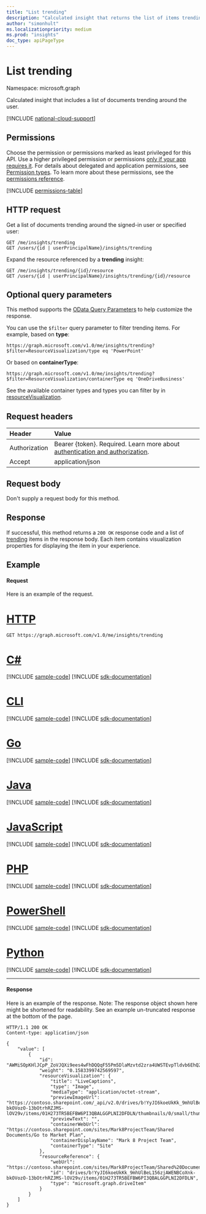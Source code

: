 ```yaml
---
title: "List trending"
description: "Calculated insight that returns the list of items trending around the user."
author: "simonhult"
ms.localizationpriority: medium
ms.prod: "insights"
doc_type: apiPageType
---
```


# List trending

Namespace: microsoft.graph

Calculated insight that includes a list of documents trending around the user.

[!INCLUDE [national-cloud-support](../../includes/global-only.md)]

## Permissions
Choose the permission or permissions marked as least privileged for this API. Use a higher privileged permission or permissions [only if your app requires it](/graph/permissions-overview#best-practices-for-using-microsoft-graph-permissions). For details about delegated and application permissions, see [Permission types](/graph/permissions-overview#permission-types). To learn more about these permissions, see the [permissions reference](/graph/permissions-reference).


<!-- { "blockType": "permissions", "name": "insights_list_trending" } -->
[!INCLUDE [permissions-table](../includes/permissions/insights-list-trending-permissions.md)]

## HTTP request
Get a list of documents trending around the signed-in user or specified user:
<!-- { "blockType": "ignored" } -->
```http
GET /me/insights/trending
GET /users/{id | userPrincipalName}/insights/trending
```

Expand the resource referenced by a **trending** insight:
<!-- { "blockType": "ignored" } -->
```http
GET /me/insights/trending/{id}/resource
GET /users/{id | userPrincipalName}/insights/trending/{id}/resource
```

## Optional query parameters
This method supports the [OData Query Parameters](/graph/query-parameters) to help customize the response.

You can use the `$filter` query parameter to filter trending items. For example, based on **type**:

`https://graph.microsoft.com/v1.0/me/insights/trending?$filter=ResourceVisualization/type eq 'PowerPoint'`

Or based on **containerType**:

`https://graph.microsoft.com/v1.0/me/insights/trending?$filter=ResourceVisualization/containerType eq 'OneDriveBusiness'`

See the available container types and types you can filter by in [resourceVisualization](../resources/insights-resourcevisualization.md).


## Request headers
| Header       |  Value|
|:-------------|:------|
|Authorization|Bearer {token}. Required. Learn more about [authentication and authorization](/graph/auth/auth-concepts).|
| Accept  | application/json|

## Request body
Don't supply a request body for this method.

## Response

If successful, this method returns a `200 OK` response code and a list of [trending](../resources/insights-trending.md) items in the response body. Each item contains visualization properties for displaying the item in your experience.

## Example
#### Request
Here is an example of the request.

# [HTTP](#tab/http)
<!-- { "blockType": "request",
  "name": "insightslisttrending"
}
-->

```msgraph-interactive
GET https://graph.microsoft.com/v1.0/me/insights/trending
```

# [C#](#tab/csharp)
[!INCLUDE [sample-code](../includes/snippets/csharp/insightslisttrending-csharp-snippets.md)]
[!INCLUDE [sdk-documentation](../includes/snippets/snippets-sdk-documentation-link.md)]

# [CLI](#tab/cli)
[!INCLUDE [sample-code](../includes/snippets/cli/insightslisttrending-cli-snippets.md)]
[!INCLUDE [sdk-documentation](../includes/snippets/snippets-sdk-documentation-link.md)]

# [Go](#tab/go)
[!INCLUDE [sample-code](../includes/snippets/go/insightslisttrending-go-snippets.md)]
[!INCLUDE [sdk-documentation](../includes/snippets/snippets-sdk-documentation-link.md)]

# [Java](#tab/java)
[!INCLUDE [sample-code](../includes/snippets/java/insightslisttrending-java-snippets.md)]
[!INCLUDE [sdk-documentation](../includes/snippets/snippets-sdk-documentation-link.md)]

# [JavaScript](#tab/javascript)
[!INCLUDE [sample-code](../includes/snippets/javascript/insightslisttrending-javascript-snippets.md)]
[!INCLUDE [sdk-documentation](../includes/snippets/snippets-sdk-documentation-link.md)]

# [PHP](#tab/php)
[!INCLUDE [sample-code](../includes/snippets/php/insightslisttrending-php-snippets.md)]
[!INCLUDE [sdk-documentation](../includes/snippets/snippets-sdk-documentation-link.md)]

# [PowerShell](#tab/powershell)
[!INCLUDE [sample-code](../includes/snippets/powershell/insightslisttrending-powershell-snippets.md)]
[!INCLUDE [sdk-documentation](../includes/snippets/snippets-sdk-documentation-link.md)]

# [Python](#tab/python)
[!INCLUDE [sample-code](../includes/snippets/python/insightslisttrending-python-snippets.md)]
[!INCLUDE [sdk-documentation](../includes/snippets/snippets-sdk-documentation-link.md)]

---

#### Response
Here is an example of the response. Note: The response object shown here might be shortened for readability. See an example un-truncated response at the bottom of the page.


<!-- {
  "blockType": "response",
  "truncated": true,
  "@odata.type": "microsoft.graph.usedInsight"
}-->

```http
HTTP/1.1 200 OK
Content-type: application/json

{
    "value": [
        {
            "id": "AWMiSOpKHlJCpP_ZoVJQXi9ees4wFhDQQqF55Pm5DlaMzvtd2zra4UWSTEvpTldvb6EhQ289G4BAsxnrajQyjW1jIkjqSh5SQqT_2aFSUF4vBQ",
            "weight": "0.1583399742569597",
            "resourceVisualization": {
                "title": "LiveCaptions",
                "type": "Image",
                "mediaType": "application/octet-stream",
                "previewImageUrl": "https://contoso.sharepoint.com/_api/v2.0/drives/b!YyJI6koeUkKk_9mhUlBeL156zjAWENBCoXnk-bkOVozO-13bOtrhRZJMS-lOV29v/items/01H273TR5BEFBW6PI3QBALGGPLNI2DFDLN/thumbnails/0/small/thumbnailContent",
                "previewText": "",
                "containerWebUrl": "https://contoso.sharepoint.com/sites/Mark8ProjectTeam/Shared Documents/Go to Market Plan",
                "containerDisplayName": "Mark 8 Project Team",
                "containerType": "Site"
            },
            "resourceReference": {
                "webUrl": "https://contoso.sharepoint.com/sites/Mark8ProjectTeam/Shared%20Documents/Go%20to%20Market%20Plan/LiveCaptions.gif",
                "id": "drives/b!YyJI6koeUkKk_9mhUlBeL156zjAWENBCoXnk-bkOVozO-13bOtrhRZJMS-lOV29v/items/01H273TR5BEFBW6PI3QBALGGPLNI2DFDLN",
                "type": "microsoft.graph.driveItem"
            }
        }
    ]
}
```
